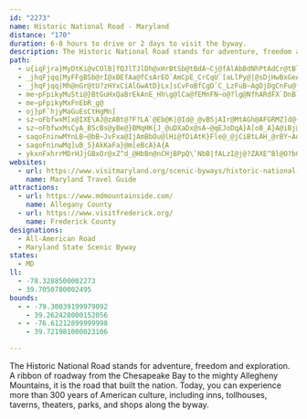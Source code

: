 ```yaml
---
id: "2273"
name: Historic National Road - Maryland
distance: "170"
duration: 6-8 hours to drive or 2 days to visit the byway.
description: The Historic National Road stands for adventure, freedom and exploration. A ribbon of roadway from the Chesapeake Bay to the mighty Allegheny Mountains, it is the road that built the nation. Today, you can experience more than 300 years of American culture, including inns, tollhouses, taverns, theaters, parks, and shops along the byway.
path:
  - u{iqFjra}MyDtKi@vCOlB]fQJlTJlDh@xHrBtSb@tBdA~Cj@fAlAbBdNhPtAdCr@tBl@tDP~L_HCClSO~B}@nEwGzLcCdCcD~A_Az@sAjCs@fBk@lCMfAXlMfClOzAjQQtQMrF{Cd\sBzQi@~A}AnDKp@IjCN|ArC|Ij@|@hJdLlChEbHlMfLnN|CrE|FxHlCnERf@nBpIh@dBnAbD`E~GbGzHnArBtItIhAxA~AfClClIfAjCf@z@vAhAxChA^b@Xn@NpACjA{@|G}DdMiB|D}AdEe@dCCtM_@lCKrAJrIZnAnHlKn@pAN~@D`AO~@o@dCDfBr@`ClBjDhBtDlEzKZ|AHrERbEt@|B`IvP|B`E|@|@hB~@`@h@BjAc@tCaEpKKzARr@^d@rDrD|F`Eh@~A^`EQhO]nD}AhE?v@HXvA`Bz@d@dBXlBWpBAnEd@lA^xAzA^XbCz@bA\EZAXIbF?p@?LCpBOtBSrBa@lC[hBmBhJIp@IvAAtHOhBAVEp@?NJd@Tt@hA~ArCdCh@nAN|@F`DGxEe@fE_@dBgHpVmFvVsCzJO`AgAvc@iAbTIf@{@vCy@fB_GzH_FzIgEjFgJzIaBtBu@bBqG|PsCnGu@~CyAdFiDnE}DdDsBfCwDxKuBvHqCxFe@rA_@pDDhCHjAhAfEH~ACxBu@rHFhEpAlLhE|Zh@`Hh@tLXhK?pIc@fUYrH{@nNwAhNWvA}@~IgCdQk@dFqAbHoBlOoCbRi@fBw@xAkA~AaNxIm@h@Yh@wEtN{AnDSdAIlA_AxE{Lxh@gAnK_@fFK`Dm@z\b@hNAdAmAlHyAhu@ShC_BjIs@`G_A`DkArBwGzIoJlN_AdB}@hCy@rEYrEFjFDx@\|Bp@pClBtE`AxA`CpCbD~BdDlAzEf@|FdA`Ip@xAZrBdAr@r@h@x@n@zAXjANpADrBYfCWlA]bAeAhByAjAqBr@e@^iArAy@~Cc@fDXfG^xCdBtK`A`HZrAbAjBz@p@v@TfG\hA`@|@v@p@lAv@lCj@z@hApApHdH~E`F`CfDlD`HpFfOjB`JlB|Lr@`MXxBtB|Hx@dF^~Er@`GtAfFfCtEfIpKzI|NbFtHdI~Jh@z@j@~Ar@lCbFfMhArBxBnCb@|@XrAT~C^~BfCbH~B`IhCbL`Ipd@Ax@VrAx@dCtA~BzBlD~HnKxAlDt@~CTdC?tBOxE_@xDs@rEi@bCyFzSe@jAqAhBoE|DiAlBsBfF}@zGErE^jFv@hDz@lCxPnXlH|KNv@bArBXx@j@rCR`CMjEu@vNEdCDjCfAzMPlEKni@NpC^vBt@pCl@`BnB~ChUvPvAtAjD`EfA`BnCtEdElIzA~BlCxCj@^l^t^t@tAp@hAV`@Tl@rAlDF`@BP@ZBX?|@Gf@GxB?V@JDH@pAJtDFpDd@jAfAtArCpBjAfClAjBr@r@jBbFV\rGrFeBfFc@RkA`A{DjG_ArBkMx_@aItX_AzD}@xCIn@?pCXpOyBxF_C`Hm@pAiAzAyE~Fy@v@eA`@uGLmEp@uBz@aAj@eB~Ai@r@sAlCaCrGkEbU}AdFg@fCGHJb@Fd@Hj@nAdFbAtCp@jA|BtF~@|Cb@dDZ~Er@lD^lAlBlE`DzGj@x@~@jArA~@l`@pUpCrBvDjDnClB\^^r@Jf@XxCVx@nBxDnAvBvEhEnCjDzK`LrC`C~PhQhF`G~IfJtOhOzHjIrAtB~@vB|@nCt@~C`L|\rAfFrAtMGf@`ArNFvGUxHyAb]uApSWtA_CrJoDtJs@rBc@xB_@~BcBb]iBlYy@pEaIr[y@rFSrHV`FzAlOj@hHPxFDnEKfGo@jKc@`EoBvLc@nBcB|EiAjByCrDcGdF{ClBoB~@}PtGkAn@eCdC}A~BaBxDcGhRy@xDe@xDShFHxFn@zEl@dCz@nCfAhCbHjMxA|DRxAR`D@xDi@zDi@rB}Ljb@{CrJ_GxSoDxKa@dAc@l@wCzCkPtRyC~BuQbLaCdBoFxFgB`Bo@^mCz@wObEeC~@{BzAmU|Xy@tAcB|Dw@fDy@tJG~BbB~y@T~B^~AlAvCxCvFh@vAZzBE^i@vA_@f@s@^eCRuFDcGQyEPgCf@_BhAiAhAeAvAg@~@_BbEcA|DwAzCu@~@uAfAoIdDoBjAsBbByAbC_@fAiDbMsClOu@hFSrECjCNlCrAlMr@lEZxDx@ziABvPb@dc@Zh}AHdChBpKTbCB`AgA|XaAx_@F|ApDrVz@~EzBbOxEd`@n@lDrBjEx@zDHrB@xBKxD]xA{A~EcEjLWxAGvBFlAv@fETrBBrIDzBXlCbAjIdBtIRnD?~JmC|W_@zFs@nGsCxNyA`Jk@tGQfIBlHGfFa@jEoAbEyA|CeAbBi@xAYpAC`ARvFI`DUlBy@jCwAnB_NbOeJzKyEdFuAxCSx@[`Du@x]cDpiB_@vXkBp~@OhRA|C^bEZ~F`@hGt@jK`AxMHtABl@BxACtCEzAKnASjBmBvNyKj{@[`E?vBvAvPz@jEvIjZb@pBXnD?pBSzCm@fCaBjDaAlA}L`JaIhFgBjBq@dAiAjDcAtLiCz^QdDBlBHfB~AdJPzB?zCq@jF}Kxh@mEvT_CfKw@zH_@zQCnIR`G^xBt@xClBdE`PpR`EpDjEpE|FxE~GpDrC`BpAdA~AxBbCfF^~Ah@hGR~a@d@ri@rAj`@CxHEnADlFU~C_@fBmAlDmN`OaDlCqE`FaOnOmEjGyGbQwQjh@aQfe@ge@`aA}DrIcBlEcFlRiPhr@
  - _jhqFjqq|MyFFgBSb@rI@xBEfAa@fCsArEO`AmCpE_CrCqU`[aLlPy@|@sDjHwBxGeArFaBhReA|Nm@dK{@nKyAdGw@zBiAxBqAjBmAnA_Ax@sDrBy@\oPtCuA^wCjAaCzAaAdAaArAeBlDcA~Co@zFIpEXbF^fC|@hDl@tA`FrHhJhLlD`HdAvCnAhEjJve@`AnDz@lBtPlVzYj^hCtEvA`E`@jBj@fFLlCHlG[fEc@rK]bFUdBy@xDwEbNy@bB_CbCe@n@Uh@O|@B`AFJhGzC
  - _jhqFjqq|Mh@nGr@tU?zHYxCiAlGwAtD}Lx]sCvFoBfCgD`C_LzFuB~AgDjDgCnFu@fC_ArEYlCyAt}@DfGb@xCn@fCdBjD`E`D`VbNxDdDz[p`@nQnNhEnE`JdIzFvFZp@Fp@MtAk@hAw@FqJeD{KoCce@mIaM_AmJLsJG?`ARj@dBlAx@~@xLfPt@tAbB~FfDlNDn@El@s@pD?fARlAj@jApDpDxAl@h@rA?rAOl@sDrGcBlEUjAG`BBlBhAbMXvE?xAY~@{CxCeBfCmDfGoBzG_FhReDvS
  - me~pFpikyMuSti@}BtGuHxQaBrEkAnE_Hh\g@lCa@fEMnFN~o@?lg@NfhARdFX`DnB`KrE|MPTRp@\`Ad@rARn@L^T|@Lh@Pv@T`C@xB@\ErAAz@kCpgAmDb~AJhFh@lIH~D_@hIOrAMvCkA|QiAlJsBfLoK|g@o@bE_@fEyDdq@a@rJmBp]GlFJdDJvMPfHHtP}Anu@cCj_AeA`h@JzLEdEi@nRU~a@y@~YsCtkADxBRpCdChRfElf@`LjzANbHFbN`@vRbCrh@_@vTOfDMpAQfAiBlHIzBn@dJ^fBt@~AfMnOzBjDbCtCxCrEpBxDrD`GhAzBrBxBnD|CjDvDxApChBnETdD?r@c@~EG~A?fBv@dF`@fD?dEw@bE_AfDcCvF_@lAyAvKoHj]GdA?dBJdBRz@x@dClAjCx@fCnGvV\`BJpE?pPe@vYR~Dp@dHl@bIh@fEbEtYlFz\hAtILbB?rBm@tJcD~Zy@dFmBfJiAlJ_CpV}@rEY`AsDhHyFxLi@v@]\YVkDxBoFhEcA~A{BvE_Zp|@aF|OuAdDeFfKyGvJyj@zw@sCjFgI|Q}EtLiAdDyBtJsCzOgExMmCxGaHzMyTpd@wWde@}BbFuBjG_B|Fs@|CcB`LuQppBs@lF_@hC_AbEaElOiE|QqAfJeDjb@_AvIuCfP}DjPCX_A|DgAzFOlAI|C@x@@b@Db@r@pG@T@JDPV`@NZwIriAe@fIo@`QgCvX_CzOmBtVu@|LsAnQc@bFKn@~CpOpEhPTxBa@lNVzHP~BNt@xArEZ~AKdBaAlCqBfESx@Q`Bk@nEWnCG~BBfBJ`BRhAn@hBXpBNxBW`LApNaDdJO~@AdA^dOEfAgBdIcAzJk@dBo@fAi@xAw@xCmClEk@jBUlCi@bDs@bCu@tDsAnKyAvG_AzAIrA\jAvBhCzDfIbIrOhAxDfHhStFjRtAxL
  - me~pFpikyMxFnEbR_g@
  - oj}pF`hjyMaGuEsCtHgMn]
  - sz~oFbfwxM[x@IXE\AJ@zABt@?F?LA`@Eb@K|@Id@_@vBSjAIr@MtAGh@AFGRMZ]d@{CxCc@~@{@fEi@xI?lDo@~CIzB_AlB}@bAuA|BwDjHy@nA_BnAYr@WfF[tAUjBsArC}GtIw@rAcDdEiVvWcTvTiC~CsDjCkKfEcB~@}WhKgYbOcj@nXy]vPsSlJifAbo@c[zRkHlD[BgWxMsFbDeDhA_IxBoQfGuFbCcGlDsNpJ}ZfTmErDoBfAs@VyAJmAUiIoCoAQgA?cB\oA~@oAtAu@d@mQ~F}NnEgLxAcDPcZzOwG`EcAd@ym@vPiFfBcZnLk\dM}Df@eO`@kDViFp_@wHsBcAKo@JmErBgJfDcIlBqDf@op@`O}PdDsL`DkHxA[ReLvByP`EwC`IwLoI}BiB
  - sz~oFbfwxMsCyA_BScBs@yBe@}BMqHK{J_@uDXaDx@sA~@qEJoDqA}A[oB_A}A@iBj@XZNt@_ANcBrAkCfD{DdCEr@~@dCvBlC
  - saqoFninwMYnLB~@bB~JvFxa@IjAmBbOu@lHi@fDiAtK}Fle@_@jCiBtLAH_@rBY~Aq@hEyBpTwDv[mBbXmClo@g@bG]zBg@xBBJAb@BVBJBHFPBNDV@`@DHIhBgFhgAHx[[tEYdCO\yAbPgC~S}@dKkC~UCvA^zCXv@bBhCXr@^bDPnCBrAEv@_@`Bc@lAk@x@wFjCm@j@e@x@YfC?`A|@pICh@o@xCmAjCkA`Bq@l@w@h@}@LcB@iE[sBFiA\iAn@cBjBmExIiBnECd@aJx\aK|]mDnLgJp]q\llAgDxM}AhJu@zFe@lJo@dg@I~@yAzCmT~^o`@d~@wJzPc@dAcEbPy@zGe@xBmAjEuAlDi@dB_@tBmBdGiIpOkI~M}AhBmEpE}CbEkGrLod@d~@a]lj@yCpCo@tB]zDSjA[x@}@dBkCtCc@v@E`APpBAx@IrAUpAYx@cBfByB~@_ATm@?iBUaJlAsArAe@XY^EjAJtAOjGKn@_AbDk@rAa@`A
  - saqoFninwMq]uB_S}AkKaFa}@m[eBcA}A{A
  - ykxnFxhrrMDrHJjGBxOr@xZ^d_@HbBn@nCHjBPpQ\`NbB|fALzI@j@?ZAXE^Bl@O?bCzKjHnYpLdTjCjEjBrDlBxFdAzFRpB?pD}Edj@gB|TeBtROdDtB~}BvA`WGnMFfANl@n@|@hDbDb@t@x@tBzPll@fK~c@VxAxAbKd@dFpDrV~AfM~ArNrBpNdOriAr@lNbAfo@p@`DdN`d@vCjK?~AyBhe@?vBXhHp@hKlEdOvEtMb@`CN`Ee@`Km@fFk@dCaGzImEhL_ApB_ArAe@`@{C~AiAhAu@bBs@pE?L|@fEj@xD?dAeAhLY~@iAlBo@rAyCzNW~Ck@nKC~ARjAxCbJJ~@?xAUvAsAhEyC`No@zDNlEb@~EDdACnBy@~C{@zB}E~I]jAWzA@~B^rD|@dGDbCy@xLcDhNmBvW?rBr@tH?jBwUd}Bk@xD}FlYsAhD}AfCi@rAiA|GY^oAIiBnVy@hI_@pBgArFq@~BcEhJ\\l@tABNBPDf@@NKxBeI~g@iCxRQp@aD|RO|B}B|g@UhCg@lBsJlWsDfLiDlImBjFc@bBiG`]qBpL_D`PwWvzAoArH_Nr}@e_@h}BqJjc@{Jvb@EnAp@pIBrAKhAm@~BcFtMc@bBkH`e@__@|yBiIdi@i@bHe@vCsAhFyElOgT|o@iF~PiRrv@aIh_@mG|X_EhSSdBwAjVStEu@`HeQrgAsDpRQ^GFC@GDEJ?H?BBH@BCZ@Rq^bjBwFhZeNriAkBhN}@jCqIvPs@lBeA~EyUrlAS`CJpFK|DqGfZy@nDw@~BsCtHkBdEqL|RqH|McA|B{@`Cw@rCo@zEIjBEhIBlDJvB|@xHnC|PbAbNxDfl@h@`Cr@pBnAlBbAlAlO~JvB`B_@rAeRoM{EyCcGiEsDqCmDqD_AsAwBgEu@mBkEcOaAf@KPa@`ByEtZe@fCSbJSnWo@bYs@lb@u@~GaBhEOv@QtA?|@s@fG{CpQg@fLEjDDhHbAzKCvFUtC_BzH{K~Xg@jCkAtJk@pFMzBCrBPzJ`BxFb@zC^vDlBbLFxBErCo@zCcFtMqDdKyOjW_@p@Qn@iWlpAaB`JqIpb@_Ed`@y@fJsA`Ks@~A}FtD_@^e@`AMj@kAxMYpECjDFj@d@t@^TbIlAlD~dAEzFoAvTwFl`@uAvLaPrzAiCxNmExYgB~Ks@lCOFGDEL?DAH?F?H@H@F@Be@|Fe@|BeEj[eIxa@iAxIQxBz@bHh@dANdAoOtcAcBfQmCjf@i@vP?lNLbKd@rIDX?zIOxJU|Ho@~H_AzEwDlNoCvIqGzPiAjEwHl]cBlIQfBMlCTdDCjC[fBm@lAeAjAwKxFcd@lhA{IrSIh@aAx[gAff@
websites:
  - url: https://www.visitmaryland.org/scenic-byways/historic-national-road
    name: Maryland Travel Guide
attractions:
  - url: https://www.mdmountainside.com/
    name: Allegany County
  - url: https://www.visitfrederick.org/
    name: Frederick County
designations:
  - All-American Road
  - Maryland State Scenic Byway
states:
  - MD
ll:
  - -78.3288500002273
  - 39.7050780002495
bounds:
  - - -79.30039199979092
    - 39.262428000152056
  - - -76.61212899999998
    - 39.721981000023106

---
```


The Historic National Road stands for adventure, freedom and exploration. A ribbon of roadway from the Chesapeake Bay to the mighty Allegheny Mountains, it is the road that built the nation. Today, you can experience more than 300 years of American culture, including inns, tollhouses, taverns, theaters, parks, and shops along the byway.
